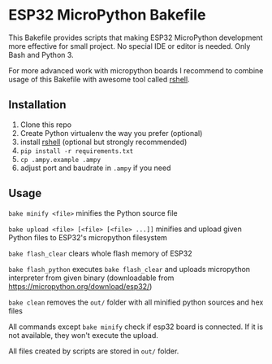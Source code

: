 # ESP32 MicroPython Bakefile

This Bakefile provides scripts that making ESP32 MicroPython development more effective for small project. No special IDE or editor is needed. 
Only Bash and Python 3. 

For more advanced work with micropython boards I recommend to combine usage of this Bakefile with awesome tool called [rshell](https://github.com/dhylands/rshell).

## Installation

1. Clone this repo
2. Create Python virtualenv the way you prefer (optional)
3. install [rshell](https://github.com/dhylands/rshell) (optional but strongly recommended)
4. `pip install -r requirements.txt`
5. `cp .ampy.example .ampy`
6. adjust port and baudrate in `.ampy` if you need
 
## Usage

`bake minify <file>` minifies the Python source file

`bake upload <file> [<file> [<file> ...]]` minifies and upload given Python files to ESP32's micropython filesystem

`bake flash_clear` clears whole flash memory of ESP32

`bake flash_python` executes `bake flash_clear` and uploads micropython interpreter from given binary (downloadable from https://micropython.org/download/esp32/)

`bake clean` removes the `out/` folder with all minified python sources and hex files

All commands except `bake minify` check if esp32 board is connected. If it is not available, they won't execute the upload.

All files created by scripts are stored in `out/` folder.
